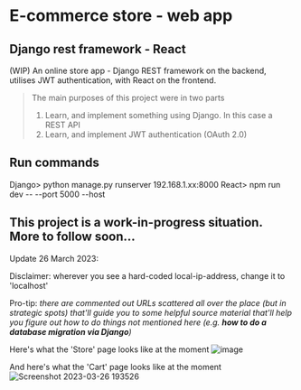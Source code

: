 # E-commerce store - web app
## Django rest framework - React
(WIP) An online store app - Django REST framework on the backend, utilises JWT authentication, with React on the frontend.

> The main purposes of this project were in two parts
> 1) Learn, and implement something using Django. In this case a REST API
> 2) Learn, and implement JWT authentication (OAuth 2.0)

Run commands
---
Django> python manage.py runserver 192.168.1.xx:8000
React> npm run dev -- --port 5000 --host

This project is a work-in-progress situation.
More to follow soon...
---
Update 26 March 2023: 

Disclaimer: wherever you see a hard-coded local-ip-address, change it to 'localhost'

Pro-tip: *there are commented out URLs scattered all over the place (but in strategic spots) that'll guide you to some helpful source material that'll help you figure out how to do things not mentioned here (e.g. **how to do a database migration via Django**)*

Here's what the 'Store' page looks like at the moment
![image](https://user-images.githubusercontent.com/18206187/227759678-a8371528-8f99-426c-bf27-de7366c9bc86.png)

And here's what the 'Cart' page looks like at the moment
![Screenshot 2023-03-26 193526](https://user-images.githubusercontent.com/18206187/227759728-7a8a1506-2d3d-4ec7-93d7-e913ab4d6ecf.png)
